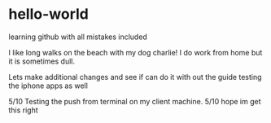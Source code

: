 # hello-world

learning github with all mistakes included 

I like long walks on the beach with my dog charlie! 
I do work from home but it is sometimes dull.


Lets make additional changes and see if can do it with out the guide
testing the iphone apps as well


5/10 Testing the push from terminal on my client machine.
5/10 hope im get this right
